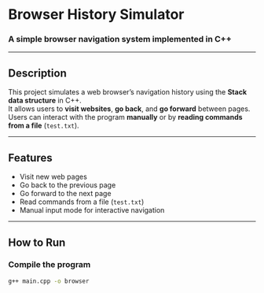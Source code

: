 #  Browser History Simulator  
### A simple browser navigation system implemented in C++

---

##  Description  
This project simulates a web browser’s navigation history using the **Stack data structure** in C++.  
It allows users to **visit websites**, **go back**, and **go forward** between pages.  
Users can interact with the program **manually** or by **reading commands from a file** (`test.txt`).

---

##  Features  
- Visit new web pages  
- Go back to the previous page  
- Go forward to the next page  
- Read commands from a file (`test.txt`)  
- Manual input mode for interactive navigation  

---

##  How to Run  
###  Compile the program
```bash
g++ main.cpp -o browser
